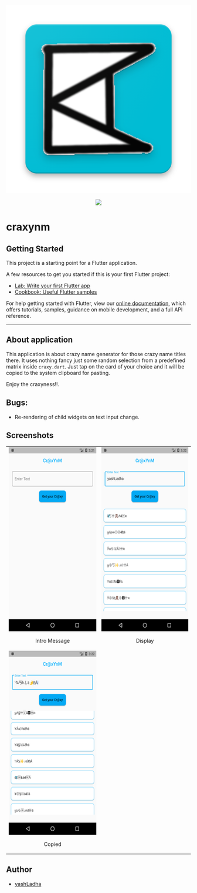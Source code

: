 <p align="center">
    <img src='images/logo.png' width='512' height='512'>
</p>
<p align="center">
    <img src="https://travis-ci.com/yashLadha/cRaxYnM.svg?branch=master" />
</p>


# craxynm

## Getting Started

This project is a starting point for a Flutter application.

A few resources to get you started if this is your first Flutter project:

- [Lab: Write your first Flutter app](https://flutter.io/docs/get-started/codelab)
- [Cookbook: Useful Flutter samples](https://flutter.io/docs/cookbook)

For help getting started with Flutter, view our
[online documentation](https://flutter.io/docs), which offers tutorials,
samples, guidance on mobile development, and a full API reference.

---

## About application

This application is about crazy name generator for those crazy name titles there.
It uses nothing fancy just some random selection from a predefined matrix inside `craxy.dart`. Just tap on the card of your choice and it will be copied to the system clipboard for pasting.

Enjoy the craxyness!!.

## Bugs:
* Re-rendering of child widgets on text input change.

## Screenshots

| | |
| ------------------------------------------------------- | --------------------------------------------------------- |
| <img src='images/intro.png' width="300" height="500" /> <p align="center"> Intro Message </p> | <img src='images/display.png' width="300" height="500" /> <p align="center"> Display </p> |
| <img src='images/copied.png' width="300" height="500" /> <p align="center"> Copied </p> |

## Author
* [yashLadha](https://yashladha.in)